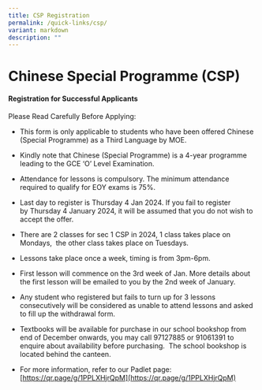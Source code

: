 ```yaml
---
title: CSP Registration
permalink: /quick-links/csp/
variant: markdown
description: ""
---
```

#    Chinese Special Programme (CSP)
	
#### 	Registration for Successful Applicants

   

Please Read Carefully Before Applying:

* This form is only applicable to students who have been offered Chinese (Special Programme) as a Third Language by MOE.&nbsp;

* Kindly note that Chinese (Special Programme) is a 4-year programme leading to the GCE ‘O’ Level Examination.

* Attendance for lessons is compulsory. The minimum attendance required to qualify for EOY exams is 75%.

* Last day to register is Thursday 4&nbsp;Jan 2024. If you fail to register by&nbsp;Thursday 4&nbsp;January&nbsp;2024, it will be assumed that you do not wish to accept the offer.&nbsp;

* There are 2 classes for sec 1 CSP in 2024, 1 class takes place on Mondays,&nbsp; the other class takes place on Tuesdays.

* Lessons take place once a week, timing is from 3pm-6pm.

* First lesson will&nbsp;commence&nbsp;on&nbsp;the 3rd week of Jan. More details about the first lesson will be emailed to you by the 2nd week of January.

* Any student who registered but fails to turn up for 3 lessons consecutively will be considered as unable to attend lessons and asked to fill up the withdrawal form.

* Textbooks will be available for purchase in our school bookshop from end of December onwards, you may call 97127885 or 91061391 to enquire about availability before purchasing.&nbsp; The school bookshop is located behind the canteen.

* For more information, refer to our Padlet page: [https://qr.page/g/1PPLXHjrQpM](https://qr.page/g/1PPLXHjrQpM)

